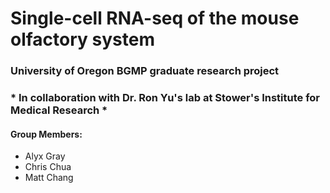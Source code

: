 # Single-cell RNA-seq of the mouse olfactory system
### University of Oregon BGMP graduate research project
### * In collaboration with Dr. Ron Yu's lab at Stower's Institute for Medical Research *

#### Group Members:
- Alyx Gray
- Chris Chua
- Matt Chang
